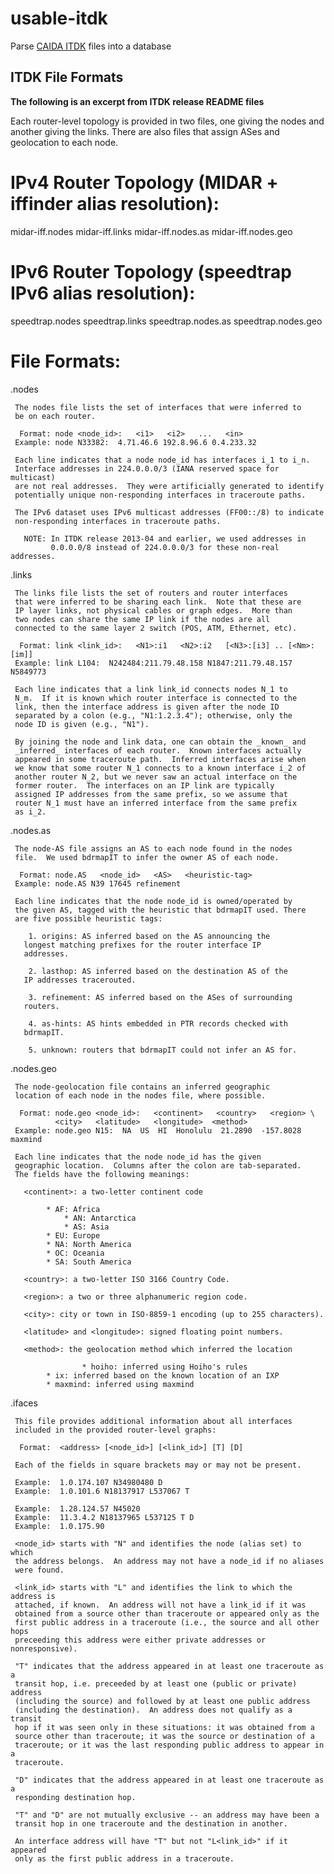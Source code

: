 # usable-itdk
Parse [CAIDA ITDK](https://www.caida.org/catalog/datasets/internet-topology-data-kit/) files into a database

## ITDK File Formats
**The following is an excerpt from ITDK release README files**

Each router-level topology is provided in two files, one giving the
nodes and another giving the links.  There are also files that
assign ASes and geolocation to each node.


IPv4 Router Topology (MIDAR + iffinder alias resolution):
========================================================

midar-iff.nodes
midar-iff.links
midar-iff.nodes.as
midar-iff.nodes.geo

IPv6 Router Topology (speedtrap IPv6 alias resolution):
======================================================

speedtrap.nodes
speedtrap.links
speedtrap.nodes.as
speedtrap.nodes.geo


File Formats:
============

.nodes

     The nodes file lists the set of interfaces that were inferred to
     be on each router.

      Format: node <node_id>:   <i1>   <i2>   ...   <in>
     Example: node N33382:  4.71.46.6 192.8.96.6 0.4.233.32

     Each line indicates that a node node_id has interfaces i_1 to i_n.
     Interface addresses in 224.0.0.0/3 (IANA reserved space for multicast)
     are not real addresses.  They were artificially generated to identify
     potentially unique non-responding interfaces in traceroute paths.

     The IPv6 dataset uses IPv6 multicast addresses (FF00::/8) to indicate
     non-responding interfaces in traceroute paths.

       NOTE: In ITDK release 2013-04 and earlier, we used addresses in
             0.0.0.0/8 instead of 224.0.0.0/3 for these non-real addresses.


.links

     The links file lists the set of routers and router interfaces
     that were inferred to be sharing each link.  Note that these are
     IP layer links, not physical cables or graph edges.  More than
     two nodes can share the same IP link if the nodes are all
     connected to the same layer 2 switch (POS, ATM, Ethernet, etc).

      Format: link <link_id>:   <N1>:i1   <N2>:i2   [<N3>:[i3] .. [<Nm>:[im]]
     Example: link L104:  N242484:211.79.48.158 N1847:211.79.48.157 N5849773

     Each line indicates that a link link_id connects nodes N_1 to
     N_m.  If it is known which router interface is connected to the
     link, then the interface address is given after the node ID
     separated by a colon (e.g., "N1:1.2.3.4"); otherwise, only the
     node ID is given (e.g., "N1").

     By joining the node and link data, one can obtain the _known_ and
     _inferred_ interfaces of each router.  Known interfaces actually
     appeared in some traceroute path.  Inferred interfaces arise when
     we know that some router N_1 connects to a known interface i_2 of
     another router N_2, but we never saw an actual interface on the
     former router.  The interfaces on an IP link are typically
     assigned IP addresses from the same prefix, so we assume that
     router N_1 must have an inferred interface from the same prefix
     as i_2.


.nodes.as

     The node-AS file assigns an AS to each node found in the nodes
     file.  We used bdrmapIT to infer the owner AS of each node.

      Format: node.AS   <node_id>   <AS>   <heuristic-tag>
     Example: node.AS N39 17645 refinement

     Each line indicates that the node node_id is owned/operated by
     the given AS, tagged with the heuristic that bdrmapIT used. There
     are five possible heuristic tags:

        1. origins: AS inferred based on the AS announcing the
	   longest matching prefixes for the router interface IP
	   addresses.

        2. lasthop: AS inferred based on the destination AS of the
	   IP addresses tracerouted.

        3. refinement: AS inferred based on the ASes of surrounding
	   routers.

        4. as-hints: AS hints embedded in PTR records checked with
	   bdrmapIT.

        5. unknown: routers that bdrmapIT could not infer an AS for.


.nodes.geo

     The node-geolocation file contains an inferred geographic
     location of each node in the nodes file, where possible.

      Format: node.geo <node_id>:   <continent>   <country>   <region> \
              <city>   <latitude>   <longitude>  <method>
     Example: node.geo N15:  NA  US  HI  Honolulu  21.2890  -157.8028  maxmind

     Each line indicates that the node node_id has the given
     geographic location.  Columns after the colon are tab-separated.
     The fields have the following meanings:

       <continent>: a two-letter continent code

		    * AF: Africa
    		    * AN: Antarctica
    		    * AS: Asia
		    * EU: Europe
		    * NA: North America
		    * OC: Oceania
		    * SA: South America

       <country>: a two-letter ISO 3166 Country Code.

       <region>: a two or three alphanumeric region code.

       <city>: city or town in ISO-8859-1 encoding (up to 255 characters).

       <latitude> and <longitude>: signed floating point numbers.

       <method>: the geolocation method which inferred the location

                    * hoiho: inferred using Hoiho's rules
		    * ix: inferred based on the known location of an IXP
		    * maxmind: inferred using maxmind


.ifaces

     This file provides additional information about all interfaces
     included in the provided router-level graphs:

      Format:  <address> [<node_id>] [<link_id>] [T] [D]

     Each of the fields in square brackets may or may not be present.

     Example:  1.0.174.107 N34980480 D
     Example:  1.0.101.6 N18137917 L537067 T

     Example:  1.28.124.57 N45020
     Example:  11.3.4.2 N18137965 L537125 T D
     Example:  1.0.175.90

     <node_id> starts with "N" and identifies the node (alias set) to which
     the address belongs.  An address may not have a node_id if no aliases
     were found.

     <link_id> starts with "L" and identifies the link to which the address is
     attached, if known.  An address will not have a link_id if it was
     obtained from a source other than traceroute or appeared only as the
     first public address in a traceroute (i.e., the source and all other hops
     preceeding this address were either private addresses or nonresponsive).

     "T" indicates that the address appeared in at least one traceroute as a
     transit hop, i.e. preceeded by at least one (public or private) address
     (including the source) and followed by at least one public address
     (including the destination).  An address does not qualify as a transit
     hop if it was seen only in these situations: it was obtained from a
     source other than traceroute; it was the source or destination of a
     traceroute; or it was the last responding public address to appear in a
     traceroute.

     "D" indicates that the address appeared in at least one traceroute as a
     responding destination hop.

     "T" and "D" are not mutually exclusive -- an address may have been a
     transit hop in one traceroute and the destination in another.

     An interface address will have "T" but not "L<link_id>" if it appeared
     only as the first public address in a traceroute.


